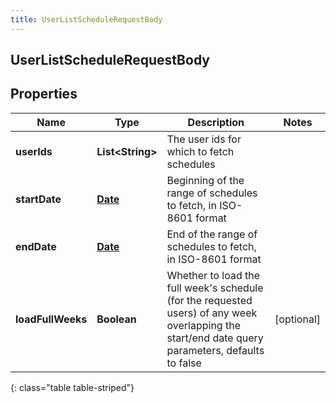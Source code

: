 ```yaml
---
title: UserListScheduleRequestBody
---
```

## UserListScheduleRequestBody


## Properties

| Name | Type | Description | Notes |
| ------------ | ------------- | ------------- | ------------- |
| **userIds** | <!----><!---->**List&lt;String&gt;**<!----> | The user ids for which to fetch schedules |  |
| **startDate** | <!----><!---->[**Date**](Date.html)<!----> | Beginning of the range of schedules to fetch, in ISO-8601 format |  |
| **endDate** | <!----><!---->[**Date**](Date.html)<!----> | End of the range of schedules to fetch, in ISO-8601 format |  |
| **loadFullWeeks** | <!----><!---->**Boolean**<!----> | Whether to load the full week's schedule (for the requested users) of any week overlapping the start/end date query parameters, defaults to false |  [optional] |
{: class="table table-striped"}



